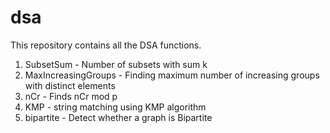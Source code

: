 # dsa
This repository contains all the DSA functions.

1. SubsetSum - Number of subsets with sum k
2. MaxIncreasingGroups - Finding maximum number of increasing groups with distinct elements
3. nCr - Finds nCr mod p
4. KMP - string matching using KMP algorithm
5. bipartite - Detect whether a graph is Bipartite
